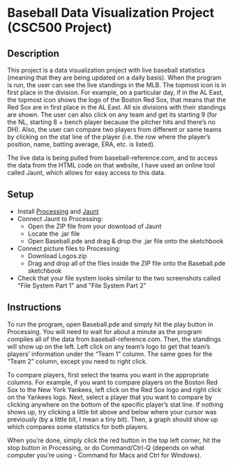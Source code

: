 # Baseball Data Visualization Project (CSC500 Project)

## Description
This project is a data visualization project with live baseball statistics (meaning that they are being updated on a daily basis). When the program is run, the user can see the live standings in the MLB. The topmost icon is in first place in the division. For example, on a particular day, if in the AL East, the topmost icon shows the logo of the Boston Red Sox, that means that the Red Sox are in first place in the AL East. All six divisions with their standings are shown. The user can also click on any team and get its starting 9 (for the NL, starting 8 + bench player because the pitcher hits and there’s no DH). Also, the user can compare two players from different or same teams by clicking on the stat line of the player (i.e. the row where the player’s position, name, batting average, ERA, etc. is listed).

The live data is being pulled from baseball-reference.com, and to access the data from the HTML code on that website, I have used an online tool called Jaunt, which allows for easy access to this data.

## Setup
* Install [Processing](www.processing.org) and [Jaunt](www.jaunt-api.com)
* Connect Jaunt to Processing:
  * Open the ZIP file from your download of Jaunt
  * Locate the .jar file
  * Open Baseball.pde and drag & drop the .jar file onto the sketchbook
* Connect picture files to Processing:
  * Download Logos.zip
  * Drag and drop all of the files inside the ZIP file onto the Baseball.pde sketchbook
* Check that your file system looks similar to the two screenshots called "File System Part 1" and "File System Part 2"

## Instructions
To run the program, open Baseball.pde and simply hit the play button in Processing. You will need to wait for about a minute as the program compiles all of the data from baseball-reference.com. Then, the standings will show up on the left. Left click on any team’s logo to get that team’s players’ information under the “Team 1” column. The same goes for the “Team 2” column, except you need to right click. 

To compare players, first select the teams you want in the appropriate columns. For example, if you want to compare players on the Boston Red Sox to the New York Yankees, left click on the Red Sox logo and right click on the Yankees logo. Next, select a player that you want to compare by clicking anywhere on the bottom of the specific player’s stat line. If nothing shows up, try clicking a little bit above and below where your cursor was previously (by a little bit, I mean a tiny bit). Then, a graph should show up which compares some statistics for both players.

When you’re done, simply click the red button in the top left corner, hit the stop button in Processing, or do Command/Ctrl-Q (depends on what computer you’re using - Command for Macs and Ctrl for Windows).
